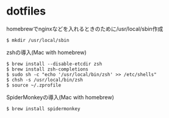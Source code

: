 dotfiles
========

homebrewでnginxなどを入れるときのために/usr/local/sbin作成

    $ mkdir /usr/local/sbin

zshの導入(Mac with homebrew)

    $ brew install --disable-etcdir zsh
    $ brew install zsh-completions
    $ sudo sh -c "echo '/usr/local/bin/zsh' >> /etc/shells"
    $ chsh -s /usr/local/bin/zsh
    $ source ~/.zprofile

SpiderMonkeyの導入(Mac with homebrew)

    $ brew install spidermonkey

